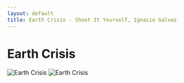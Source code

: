 ```yaml
---
layout: default
title: Earth Crisis - Shoot It Yourself, Ignacio Galvez
---
```


# Earth Crisis

![Earth Crisis](http://assets.farmhouse.co/publishing/1-shoot-it-yourself/images/earth-crisis-1.jpg)
![Earth Crisis](http://assets.farmhouse.co/publishing/1-shoot-it-yourself/images/earth-crisis-2.jpg)
